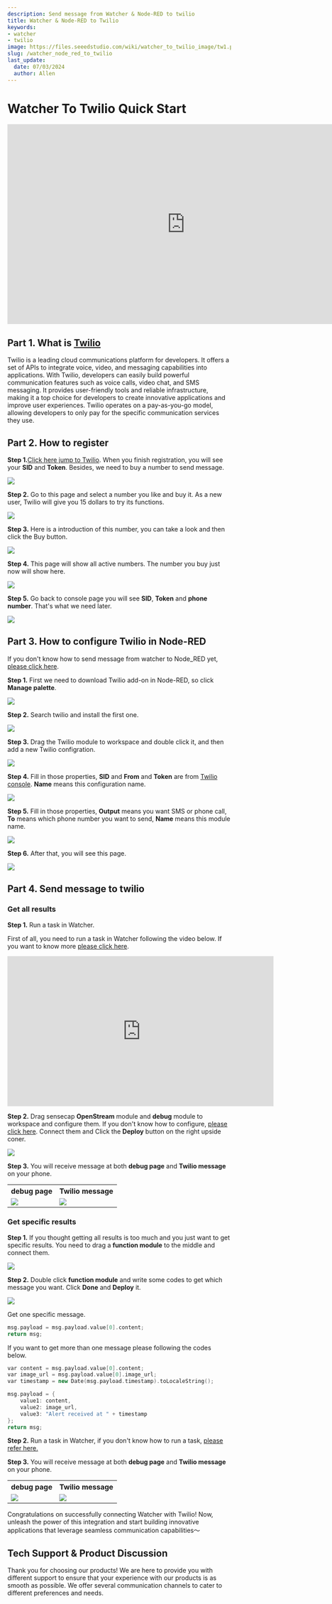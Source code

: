 ```yaml
---
description: Send message from Watcher & Node-RED to twilio
title: Watcher & Node-RED to Twilio
keywords:
- watcher
- twilio
image: https://files.seeedstudio.com/wiki/watcher_to_twilio_image/tw1.png
slug: /watcher_node_red_to_twilio
last_update:
  date: 07/03/2024
  author: Allen
---
```


# Watcher To Twilio Quick Start

<div class="table-center">
<iframe width="800" height="450" src="https://files.seeedstudio.com/wiki/watcher_to_twilio_image/watcher_twilio.mp4?autoplay=0" scrolling="no" border="0" frameborder="no" framespacing="0" allowfullscreen="true"> </iframe>
</div>

## Part 1. What is [Twilio](https://www.twilio.com/)

Twilio is a leading cloud communications platform for developers. It offers a set of APIs to integrate voice, video, and messaging capabilities into applications. With Twilio, developers can easily build powerful communication features such as voice calls, video chat, and SMS messaging. It provides user-friendly tools and reliable infrastructure, making it a top choice for developers to create innovative applications and improve user experiences. Twilio operates on a pay-as-you-go model, allowing developers to only pay for the specific communication services they use.

## Part 2. How to register

**Step 1.**[Click here jump to Twilio](https://console.twilio.com/). When you finish registration, you will see your **SID** and **Token**. Besides, we need to buy a number to send message.

<div style={{textAlign:'center'}}><img src="https://files.seeedstudio.com/wiki/watcher_to_twilio_image/1.png" style={{width:1000, height:'auto'}}/></div>

**Step 2.** Go to this page and select a number you like and buy it. As a new user, Twilio will give you 15 dollars to try its functions.

<div style={{textAlign:'center'}}><img src="https://files.seeedstudio.com/wiki/watcher_to_twilio_image/2.png" style={{width:1000, height:'auto'}}/></div>

**Step 3.** Here is a introduction of this number, you can take a look and then click the Buy button.

<div style={{textAlign:'center'}}><img src="https://files.seeedstudio.com/wiki/watcher_to_twilio_image/3.png" style={{width:600, height:'auto'}}/></div>

**Step 4.** This page will show all active numbers. The number you buy just now will show here.

<div style={{textAlign:'center'}}><img src="https://files.seeedstudio.com/wiki/watcher_to_twilio_image/4.png" style={{width:1000, height:'auto'}}/></div>

**Step 5.** Go back to console page you will see **SID**, **Token** and **phone number**. That's what we need <span id="jump">later</span>.

<div style={{textAlign:'center'}}><img src="https://files.seeedstudio.com/wiki/watcher_to_twilio_image/5.png" style={{width:1000, height:'auto'}}/></div>

## Part 3. How to configure Twilio in Node-RED

If you don't know how to send message from watcher to Node_RED yet, [please click here](https://wiki.seeedstudio.com/watcher_to_node_red/).

**Step 1.** First we need to download Twilio add-on in Node-RED, so click **Manage palette**.

<div style={{textAlign:'center'}}><img src="https://files.seeedstudio.com/wiki/watcher_to_twilio_image/6.png" style={{width:600, height:'auto'}}/></div>

**Step 2.** Search twilio and install the first one.

<div style={{textAlign:'center'}}><img src="https://files.seeedstudio.com/wiki/watcher_to_twilio_image/7.png" style={{width:600, height:'auto'}}/></div>

**Step 3.** Drag the Twilio module to workspace and double click it, and then add a new Twilio configration.

<div style={{textAlign:'center'}}><img src="https://files.seeedstudio.com/wiki/watcher_to_twilio_image/8.png" style={{width:1000, height:'auto'}}/></div>

**Step 4.** Fill in those properties, **SID** and **From** and **Token** are from [Twilio console](#jump). **Name** means this configuration name.

<div style={{textAlign:'center'}}><img src="https://files.seeedstudio.com/wiki/watcher_to_twilio_image/9.png" style={{width:600, height:'auto'}}/></div>

**Step 5.** Fill in those properties, **Output** means you want SMS or phone call, **To** means which phone number you want to send, **Name** means this module name.

<div style={{textAlign:'center'}}><img src="https://files.seeedstudio.com/wiki/watcher_to_twilio_image/10.png" style={{width:600, height:'auto'}}/></div>

**Step 6.** After that, you will see this page.

<div style={{textAlign:'center'}}><img src="https://files.seeedstudio.com/wiki/watcher_to_twilio_image/12.png" style={{width:600, height:'auto'}}/></div>

## Part 4. Send message to twilio

### Get all results

**Step 1.** Run a task in Watcher.

First of all, you need to run a task in Watcher following the video below. If you want to know more [please click here](https://wiki.seeedstudio.com/getting_started_with_watcher_task/).

<div class="table-center">
<iframe width="600" height="338" src="https://files.seeedstudio.com/wiki/watcher_to_open_interpreter_image/run_task.mp4?autoplay=0" scrolling="no" border="0" frameborder="no" framespacing="0" allowfullscreen="true"> </iframe>
</div>

**Step 2.** Drag sensecap **OpenStream** module and **debug** module to workspace and configure them. If you don't know how to configure, [please click here](https://wiki.seeedstudio.com/watcher_to_node_red/). Connect them and Click the **Deploy** button on the right upside coner.

<div style={{textAlign:'center'}}><img src="https://files.seeedstudio.com/wiki/watcher_to_twilio_image/101.png" style={{width:700, height:'auto'}}/></div>

**Step 3.** You will receive message at both **debug page** and **Twilio message** on your phone.

<div class="table-center">
  <table align="center">
    <tr>
      <th>debug page</th>
      <th>Twilio message</th>
    </tr>
    <tr>
      <td><div style={{textAlign:'center'}}><img src="https://files.seeedstudio.com/wiki/watcher_to_twilio_image/11.png" style={{width:1000, height:'auto'}}/></div></td>
      <td><div style={{textAlign:'center'}}><img src="https://files.seeedstudio.com/wiki/watcher_to_twilio_image/allmsg.svg" style={{width:200, height:'auto'}}/></div></td>
    </tr>
  </table>
</div>

### Get specific results

**Step 1.** If you thought getting all results is too much and you just want to get specific results. You need to drag a **function module** to the middle and connect them.

<div style={{textAlign:'center'}}><img src="https://files.seeedstudio.com/wiki/watcher_to_twilio_image/13.png" style={{width:1000, height:'auto'}}/></div>

**Step 2.** Double click **function module** and write some codes to get which message you want. Click **Done** and **Deploy** it.

<div style={{textAlign:'center'}}><img src="https://files.seeedstudio.com/wiki/watcher_to_twilio_image/14.png" style={{width:1000, height:'auto'}}/></div>

Get one specific message.

```cpp
msg.payload = msg.payload.value[0].content;
return msg;
```

If you want to get more than one message please following the codes below.

```cpp
var content = msg.payload.value[0].content;
var image_url = msg.payload.value[0].image_url;
var timestamp = new Date(msg.payload.timestamp).toLocaleString();

msg.payload = {
    value1: content,
    value2: image_url,
    value3: "Alert received at " + timestamp
};
return msg;
```

**Step 2.** Run a task in Watcher, if you don't know how to run a task, [please refer here.](https://wiki.seeedstudio.com/getting_started_with_watcher_task)

**Step 3.** You will receive message at both **debug page** and **Twilio message** on your phone.

<div class="table-center">
  <table align="center">
    <tr>
      <th>debug page</th>
      <th>Twilio message</th>
    </tr>
    <tr>
      <td><div style={{textAlign:'center'}}><img src="https://files.seeedstudio.com/wiki/watcher_to_twilio_image/15.png" style={{width:1000, height:'auto'}}/></div></td>
      <td><div style={{textAlign:'center'}}><img src="https://files.seeedstudio.com/wiki/watcher_to_twilio_image/onemsg.svg" style={{width:200, height:'auto'}}/></div></td>
    </tr>
  </table>
</div>

Congratulations on successfully connecting Watcher with Twilio! Now, unleash the power of this integration and start building innovative applications that leverage seamless communication capabilities～

## Tech Support & Product Discussion

Thank you for choosing our products! We are here to provide you with different support to ensure that your experience with our products is as smooth as possible. We offer several communication channels to cater to different preferences and needs.

<div class="button_tech_support_container">
<a href="https://forum.seeedstudio.com/" class="button_forum"></a> 
<a href="https://www.seeedstudio.com/contacts" class="button_email"></a>
</div>

<div class="button_tech_support_container">
<a href="https://discord.gg/eWkprNDMU7" class="button_discord"></a> 
<a href="https://github.com/Seeed-Studio/wiki-documents/discussions/69" class="button_discussion"></a>
</div>